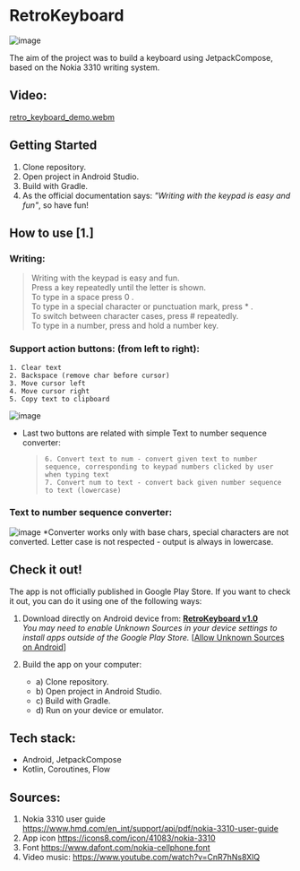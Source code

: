 # RetroKeyboard
![image](https://github.com/user-attachments/assets/c1e4d8f3-01f8-40c5-b07a-57addf0a6fa3)

The aim of the project was to build a keyboard using JetpackCompose, based on the Nokia 3310 writing system.

## Video:
[retro_keyboard_demo.webm](https://github.com/user-attachments/assets/aeed2d38-4122-4270-b748-dfceeecb4e9b)

## Getting Started
1. Clone repository.
2. Open project in Android Studio.
3. Build with Gradle.
4. As the official documentation says: <i>"Writing with the keypad is easy and fun"</i>, so have fun!

## How to use [1.]

### Writing: 

>Writing with the keypad is easy and fun. <br />
>Press a key repeatedly until the letter is shown. <br />
>To type in a space press 0 . <br />
>To type in a special character or punctuation mark, press * . <br />
>To switch between character cases, press # repeatedly. <br />
>To type in a number, press and hold a number key. <br />

### Support action buttons: (from left to right):
    1. Clear text
    2. Backspace (remove char before cursor)
    3. Move cursor left
    4. Move cursor right
    5. Copy text to clipboard
   ![image](https://github.com/user-attachments/assets/faef32f3-51ac-47bc-96b1-0b5f9b4f1a71)

 + Last two buttons are related with simple Text to number sequence converter:
   >     6. Convert text to num - convert given text to number sequence, corresponding to keypad numbers clicked by user when typing text
   >     7. Convert num to text - convert back given number sequence to text (lowercase)

### Text to number sequence converter:
![image](https://github.com/user-attachments/assets/f233a076-f153-4bd0-81fa-ba9db8b78212)
*Converter works only with base chars, special characters are not converted. Letter case is not respected - output is always in lowercase.


## Check it out!
The app is not officially published in Google Play Store. If you want to check it out, you can do it using one of the following ways:

1) Download directly on Android device from: <b>[RetroKeyboard v1.0](https://github.com/MatLeg25/RetroKeyboard/releases/download/v1.0/RetroKeyboard_v1.0.apk)</b> <br />
<i>You may need to enable Unknown Sources in your device settings to install apps outside of the Google Play Store.</i>  [[Allow Unknown Sources on Android](https://www.wikihow.com/Allow-Apps-from-Unknown-Sources-on-Android)]

2) Build the app on your computer:
   - a)  Clone repository.
   - b)  Open project in Android Studio.
   - c)  Build with Gradle.
   - d)  Run on your device or emulator.


## Tech stack:
- Android, JetpackCompose
- Kotlin, Coroutines, Flow

## Sources:
   1. Nokia 3310 user guide https://www.hmd.com/en_int/support/api/pdf/nokia-3310-user-guide
   2. App icon https://icons8.com/icon/41083/nokia-3310
   3. Font https://www.dafont.com/nokia-cellphone.font
   4. Video music: https://www.youtube.com/watch?v=CnR7hNs8XlQ
